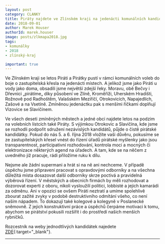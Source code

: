 ```yaml
---
layout: post
category: CLANKY
title: Piráty najdete ve Zlínském kraji na jedenácti komunálních kandidátkách
date: 2018-09-01
author: Marek Houser
authorId: marek.houser
image: posts/zlkmapa2018.jpg
tags: 
- komunálky
- 2018
- zlínský-kraj

important: true
---
```

Ve Zlínském kraji se letos Piráti a Pirátky pustí v rámci komunálních voleb do boje o zastupitelská křesla na jedenácti místech. A jelikož jsme jako Piráti u vody jako doma, obsadili jsme největší zdejší řeky. Moravu, obě Bečvy i Dřevnici „pirátíme„ díky působení ve Zlíně, Kroměříži, Uherském Hradišti, Rožnově pod Radhoštěm, Valašském Meziříčí, Otrokovicích, Napajedlích, Zašové a na Vsetíně. Zmíněnou jedenáctku pak s menšími říčkami doplňují Vizovice se Slavičínem.

Ve všech deseti zmíněných městech a jedné obci najdete letos na podzim na volebních lístcích také Piráty. S výjimkou Otrokovic a Slavičína, kde jsme se rozhodli podpořit sdružení nezávislých kandidátů, půjde o čistě pirátské kandidátky. Pokud do nás 5. a 6. října 2018 vložíte vaši důvěru, pokusíme se ze zastupitelských křesel vnést do řízení úřadů pirátské myšlenky jako jsou transparentnost, participativní rozhodování, kontrola moci a mocných či elektronizace některých agend na úřadech. A tam, kde se na něčem z uvedného již pracuje, rádi přiložíme ruku k dílu.

Nejsme ale žádní supermani a hrát si na ně ani nechceme. V případě úspěchu jsme připraveni pracovat s opravdovými odborníky a na všechna důležitá místa dosazovat další odborníky skrze poctivá a pravidelná výběrová řízení. V městských a obecních firmách by měli rozhodovat a dozorovat experti z oboru, nikoli vysloužilí politici, lobbisté a jejich kamarádi za odměnu. Ani v opozici se ovšem Piráti neztratí a umíme spolehlivě zbourat zažité zvyky v podobě destruktivního odmítání všeho, co není naším nápadem. To dokazují také kolegové a kolegyně v Poslanecké sněmovně. Z jejich konstruktivní práce a úspěchů čerpáme motivaci k tomu, abychom se pirátství pokusili rozšířit i do prostředí našich menších rybníčků.

Rozcestník na weby jednodtlivých kandidátek najedete [ZDE](https://zlinsky.pirati.cz/volby-2018/komunalni/){:target="_blank"}.

- - -
